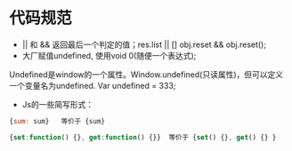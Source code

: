 # 代码规范

* || 和 &&  返回最后一个判定的值；res.list || []  obj.reset && obj.reset();
* 大厂赋值undefined, 使用void 0(随便一个表达式);

Undefined是window的一个属性。Window.undefined(只读属性)，但可以定义一个变量名为undefined. Var undefined = 333;

* Js的一些简写形式：

```js
{sum: sum}   等价于 {sum}

{set:function() {}, get:function() {}}  等价于 {set() {}, get() {} }
```

